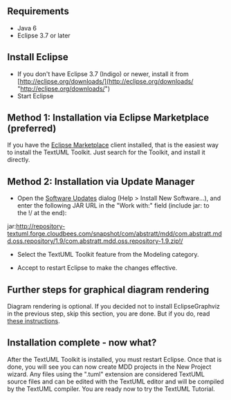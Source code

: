Requirements
------------

-   Java 6
-   Eclipse 3.7 or later

Install Eclipse
---------------

-   If you don't have Eclipse 3.7 (Indigo) or newer, install it from
    [http://eclipse.org/downloads/](http://eclipse.org/downloads/ "http://eclipse.org/downloads/")
-   Start Eclipse

Method 1: Installation via Eclipse Marketplace (preferred)
-------------------------------

If you have the [Eclipse
Marketplace](http://marketplace.eclipse.org/marketplace-client-intro "http://marketplace.eclipse.org/marketplace-client-intro")
client installed, that is the easiest way to install the TextUML
Toolkit. Just search for the Toolkit, and install it directly.

Method 2: Installation via Update Manager 
-------------------------------

-   Open the [Software
    Updates](http://help.eclipse.org/stable/topic/org.eclipse.platform.doc.user/tasks/tasks-121.htm "http://help.eclipse.org/stable/topic/org.eclipse.platform.doc.user/tasks/tasks-121.htm")
    dialog (Help \> Install New Software...), and enter the following
    JAR URL in the "Work with:" field (include jar: to the !/ at the
    end):

jar:http://repository-textuml.forge.cloudbees.com/snapshot/com/abstratt/mdd/com.abstratt.mdd.oss.repository/1.9/com.abstratt.mdd.oss.repository-1.9.zip!/

-   Select the TextUML Toolkit feature from the Modeling category.

-   Accept to restart Eclipse to make the changes effective.

Further steps for graphical diagram rendering
---------------------------------------------

Diagram rendering is optional. If you decided not to install
EclipseGraphviz in the previous step, skip this section, you are done.
But if you do, read [these
instructions](graphical.md "Configuring Graphical Rendering").

Installation complete - now what?
---------------------------------

After the TextUML Toolkit is installed, you must restart Eclipse. Once
that is done, you will see you can now create MDD projects in the New
Project wizard. Any files using the ".tuml" extension are considered
TextUML source files and can be edited with the TextUML editor and will
be compiled by the TextUML compiler. You are ready now to try the
TextUML
Tutorial.
